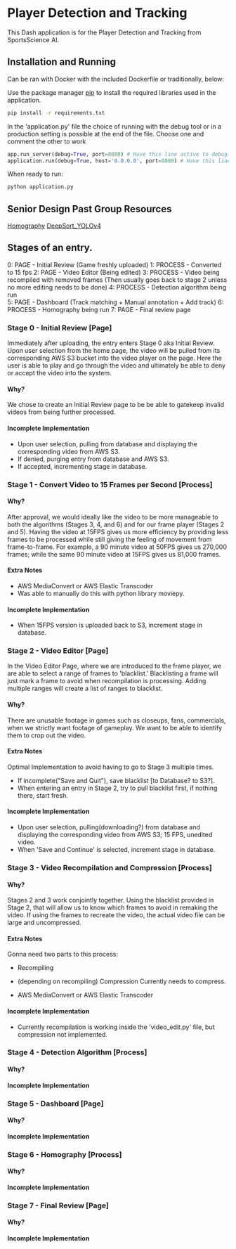 # Player Detection and Tracking
This Dash application is for the Player Detection and Tracking from SportsScience AI.

## Installation and Running
Can be ran with Docker with the included Dockerfile or traditionally, below:

Use the package manager [pip](https://pip.pypa.io/en/stable/) to install the required libraries used in the application.
```bash
pip install -r requirements.txt
```

In the 'application.py' file the choice of running with the debug tool or in a production setting is possible at the end of the file. Choose one and comment the other to work
```python
app.run_server(debug=True, port=8080) # Have this line active to debug
application.run(debug=True, host='0.0.0.0', port=8080) # Have this line active to run actual application
```

When ready to run:
```bash
python application.py
```
## Senior Design Past Group Resources
[Homography](https://drive.google.com/file/d/1gRlwyqVVX9RW0beowKVINEigz9lavhnp/view?usp=sharing)
[DeepSort_YOLOv4](https://drive.google.com/file/d/1xi6UmQBrwhmRHK1YJzIjqg8rSe0YuJT0/view?usp=sharing)

## Stages of an entry.
0: PAGE - Initial Review (Game freshly uploaded)
1: PROCESS - Converted to 15 fps
2: PAGE - Video Editor (Being edited)
3: PROCESS - Video being recompiled with removed frames (Then usually goes back to stage 2 unless no more editing needs to be done)
4: PROCESS - Detection algorithm being run    
5: PAGE - Dashboard (Track matching + Manual annotation + Add track)
6: PROCESS - Homography being run
7: PAGE - Final review page

### Stage 0 - Initial Review [Page]
Immediately after uploading, the entry enters Stage 0 aka Initial Review. Upon user selection from the home page, the video will be pulled from its corresponding AWS S3 bucket into the video player on the page. Here the user is able to play and go through the video and ultimately be able to deny or accept the video into the system.

#### Why?
We chose to create an Initial Review page to be be able to gatekeep invalid videos from being further processed.

#### Incomplete Implementation
- Upon user selection, pulling from database and displaying the corresponding video from AWS S3.
- If denied, purging entry from database and AWS S3.
- If accepted, incrementing stage in database.

### Stage 1 - Convert Video to 15 Frames per Second [Process]
#### Why?
After approval, we would ideally like the video to be more manageable to both the algorithms (Stages 3, 4, and 6) and for our frame player (Stages 2 and 5). Having  the video at 15FPS gives us more efficiency by providing less frames to be processed while still giving the feeling of movement from  frame-to-frame. For example, a 90 minute video at 50FPS gives us 270,000 frames; while the same 90 minute video at 15FPS gives us 81,000 frames.

#### Extra Notes
- AWS MediaConvert or AWS Elastic Transcoder
- Was able to manually do this with python library moviepy.

#### Incomplete Implementation
- When 15FPS version is uploaded back to S3, increment stage in database.

### Stage 2 - Video Editor [Page]
In the Video Editor Page, where we are introduced to the frame player, we are able to select a range of frames to 'blacklist.' Blacklisting a frame will just mark a frame to avoid when recompilation is processing. Adding multiple ranges will create a list of ranges to blacklist. 
#### Why?
There are unusable footage in games such as closeups, fans, commercials, when we strictly want footage of gameplay. We want to be able to identify them to crop out the video.

#### Extra Notes
Optimal Implementation to avoid having to go to Stage 3 multiple times.
- If incomplete("Save and Quit"), save blacklist [to Database? to S3?].
- When entering an entry in Stage 2, try to pull blacklist first, if nothing there, start fresh.

#### Incomplete Implementation
- Upon user selection, pulling(downloading?) from database and displaying the corresponding video from AWS S3; 15 FPS, unedited video.
- When 'Save and Continue' is selected, increment stage in database.

### Stage 3 - Video Recompilation and Compression [Process]
#### Why?
Stages 2 and 3 work conjointly together. Using the blacklist provided in Stage 2, that will allow us to know which frames to avoid in remaking the video. If using the frames to recreate the video, the actual video file can be large and uncompressed.

#### Extra Notes
Gonna need two parts to this process:
- Recompiling 
- (depending on recompiling) Compression
    Currently needs to compress.

- AWS MediaConvert or AWS Elastic Transcoder

#### Incomplete Implementation
- Currently recompilation is working inside the 'video_edit.py' file, but compression not implemented.

### Stage 4 - Detection Algorithm [Process]

#### Why?

#### Incomplete Implementation


### Stage 5 - Dashboard [Page]

#### Why?

#### Incomplete Implementation

### Stage 6 - Homography [Process]

#### Why?

#### Incomplete Implementation

### Stage 7 - Final Review [Page]

#### Why?

#### Incomplete Implementation